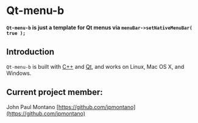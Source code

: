 # Qt-menu-b

**`Qt-menu-b` is just a template for Qt menus via `menuBar->setNativeMenuBar( true );`**

## Introduction

`Qt-menu-b` is built with [C++](https://en.wikipedia.org/wiki/C%2B%2B) and [Qt](https://en.wikipedia.org/wiki/Qt_(software)), and works on Linux, Mac OS X, and Windows.

## Current project member:

John Paul Montano
[https://github.com/jpmontano](https://github.com/jpmontano)
